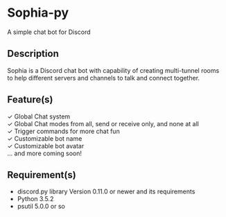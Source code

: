 # Sophia-py
A simple chat bot for Discord

## Description
Sophia is a Discord chat bot with capability of creating multi-tunnel rooms to help different servers and channels to talk and connect together.

## Feature(s)
✓ Global Chat system<br>
✓ Global Chat modes from all, send or receive only, and none at all<br>
✓ Trigger commands for more chat fun<br>
✓ Customizable bot name<br>
✓ Customizable bot avatar<br>
... and more coming soon!

## Requirement(s)
- discord.py library Version 0.11.0 or newer and its requirements
- Python 3.5.2
- psutil 5.0.0 or so
